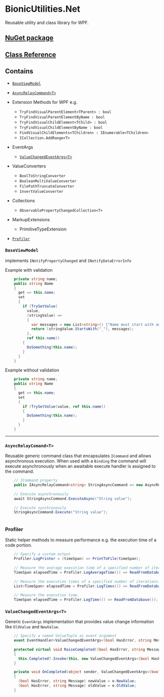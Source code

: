 # BionicUtilities.Net
Reusable utility and class library for WPF.

## [NuGet package](https://www.nuget.org/packages/BionicUtilities.Net/)

## [Class Reference](https://rawcdn.githack.com/BionicCode/BionicLibraryNet/343b21a9daf5095f7f544abb0aa9672c671d66cc/BionicLibraryNet/BionicLibraryNet/Documentation/index.html)

## Contains 
* [`BaseViewModel`](https://github.com/BionicCode/BionicLibraryNet#baseviewmodel)
* [`AsyncRelayCommand<T>`](https://github.com/BionicCode/BionicLibraryNet#asyncrelaycomandt)
* Extension Methods for WPF e.g.
  * `TryFindVisualParentElement<TParent> : bool` 
  * `TryFindVisualParentElementByName : bool` 
  * `TryFindVisualChildElement<TChild> : bool`
  * `TryFindVisualChildElementByName : bool`
  * `FindVisualChildElements<TChildren> : IEnumerable<TChildren>`
  * `ICollection.AddRange<T>`

* EventArgs
  * [`ValueChangedEventArgs<T>`](https://github.com/BionicCode/BionicUtilities.Net#valuechangedeventargst)
* ValueConverters
  * `BoolToStringConverter`
  * `BooleanMultiValueConverter`
  * `FilePathTruncateConverter`
  * `InvertValueConverter`
* Collections
  * `ObservablePropertyChangedCollection<T>`
* MarkupExtensions
  * PrimitiveTypeExtension  
* [`Profiler`](https://github.com/BionicCode/BionicLibraryNet#Profiler)
  
  
### `BaseViewModel`
implements `INotifyPropertyChanged` and `INotifyDataErrorInfo`

Example with validation

```c#
    private string name;
    public string Name
    {
      get => this.name;
      set
      {
        if (TrySetValue(
          value,
          (stringValue) =>
          {
            var messages = new List<string>() {"Name must start with an underscore"};
            return (stringValue.StartsWith("_"), messages);
          },
          ref this.name))
        {
          DoSomething(this.name);
        }
      }
    }
```
Example without validation

```c#
    private string name;
    public string Name
    {
      get => this.name;
      set
      {
        if (TrySetValue(value, ref this.name))
        {
          DoSomething(this.name);
        }
      }
    }
```
----

### `AsyncRelayComand<T>` 
Reusable generic command class that encapsulates `ICommand` and allows asynchronous execution.
When used with a `Binding` the command will execute asynchronously when an awaitable execute handler is assigned to the command.

```c#
    // ICommand property
    public IAsyncRelayCommand<string> StringAsyncCommand => new AsyncRelayCommand<string>(ProcessStringAsync);
    
    // Execute asynchronously
    await StringAsyncCommand.ExecuteAsync("String value");
    
    // Execute synchronously
    StringAsyncCommand.Execute("String value");
    
```

### Profiler
Static helper methods to measure performance e.g. the execution time of a code portion.

```c#
    // Specify a custom output
    Profiler.LogPrinter = (timeSpan) => PrintToFile(timeSpan);
    
    // Measure the average execution time of a specified number of iterations.
    TimeSpan elapsedTime = Profiler.LogAverageTime(() => ReadFromDatabase(), 1000);
    
    // Measure the execution times of a specified number of iterations.
    List<TimeSpan> elapsedTime = Profiler.LogTimes(() => ReadFromDatabase(), 1000);
    
    // Measure the execution time.
    TimeSpan elapsedTime = Profiler.LogTime(() => ReadFromDatabase());
```
### `ValueChangedEventArgs<T>`
Generic `EventArgs` implementation that provides value change information like `OldValue` and `NewValue`.


```c#
    // Specify a named ValueTuple as event argument
    event EventHandler<ValueChangedEventArgs<(bool HasError, string Message)>> Completed;    
    
    protected virtual void RaiseCompleted((bool HasError, string Message) oldValue, (bool HasError, string Message) newValue)
    {
      this.Completed?.Invoke(this, new ValueChangedEventArgs<(bool HasError, string Message)>(oldValue, newValue));
    }

    private void OnCompleted(object sender, ValueChangedEventArgs<(bool HasError, string Message)> e)
    {
      (bool HasError, string Message) newValue = e.NewValue;
      (bool HasError, string Message) oldValue = e.OldValue;
    }
```
